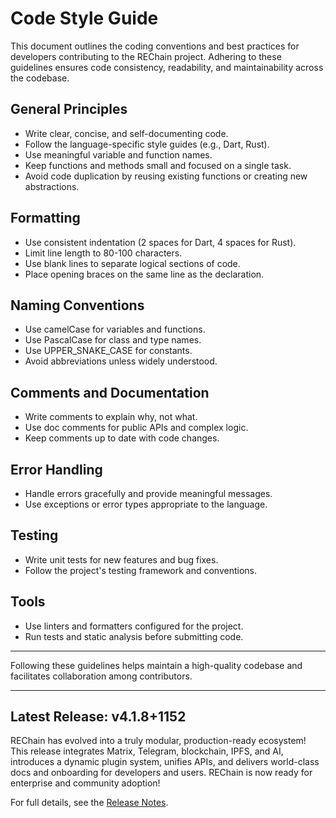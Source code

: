 # Code Style Guide

This document outlines the coding conventions and best practices for developers contributing to the REChain project. Adhering to these guidelines ensures code consistency, readability, and maintainability across the codebase.

## General Principles

- Write clear, concise, and self-documenting code.
- Follow the language-specific style guides (e.g., Dart, Rust).
- Use meaningful variable and function names.
- Keep functions and methods small and focused on a single task.
- Avoid code duplication by reusing existing functions or creating new abstractions.

## Formatting

- Use consistent indentation (2 spaces for Dart, 4 spaces for Rust).
- Limit line length to 80-100 characters.
- Use blank lines to separate logical sections of code.
- Place opening braces on the same line as the declaration.

## Naming Conventions

- Use camelCase for variables and functions.
- Use PascalCase for class and type names.
- Use UPPER_SNAKE_CASE for constants.
- Avoid abbreviations unless widely understood.

## Comments and Documentation

- Write comments to explain why, not what.
- Use doc comments for public APIs and complex logic.
- Keep comments up to date with code changes.

## Error Handling

- Handle errors gracefully and provide meaningful messages.
- Use exceptions or error types appropriate to the language.

## Testing

- Write unit tests for new features and bug fixes.
- Follow the project's testing framework and conventions.

## Tools

- Use linters and formatters configured for the project.
- Run tests and static analysis before submitting code.

---

Following these guidelines helps maintain a high-quality codebase and facilitates collaboration among contributors.

---

## Latest Release: v4.1.8+1152

REChain has evolved into a truly modular, production-ready ecosystem! This release integrates Matrix, Telegram, blockchain, IPFS, and AI, introduces a dynamic plugin system, unifies APIs, and delivers world-class docs and onboarding for developers and users. REChain is now ready for enterprise and community adoption!

For full details, see the [Release Notes](RELEASE_NOTES.md).

